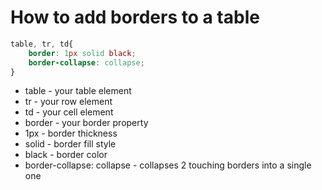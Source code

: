 # How to add borders to a table

```css
table, tr, td{
    border: 1px solid black;
    border-collapse: collapse;
}
```

- table - your table element
- tr - your row element
- td - your cell element
- border - your border property
- 1px - border thickness
- solid - border fill style
- black - border color
- border-collapse: collapse - collapses 2 touching borders into a single one
